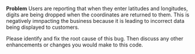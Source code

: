 **Problem**
Users are reporting that when they enter latitudes and longitudes, digits are being dropped when the coordinates are returned to them.  This is negatively imnpacting the business because it is leading to incorrect data being displayed to customers.

Please identify and fix the root cause of this bug.  Then discuss any other enhancements or changes you would make to this code.
